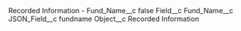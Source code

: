 <?xml version="1.0" encoding="UTF-8"?>
<CustomMetadata xmlns="http://soap.sforce.com/2006/04/metadata" xmlns:xsi="http://www.w3.org/2001/XMLSchema-instance" xmlns:xsd="http://www.w3.org/2001/XMLSchema">
    <label>Recorded Information - Fund_Name__c</label>
    <protected>false</protected>
    <values>
        <field>Field__c</field>
        <value xsi:type="xsd:string">Fund_Name__c</value>
    </values>
    <values>
        <field>JSON_Field__c</field>
        <value xsi:type="xsd:string">fundname</value>
    </values>
    <values>
        <field>Object__c</field>
        <value xsi:type="xsd:string">Recorded Information</value>
    </values>
</CustomMetadata>
